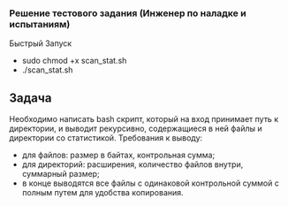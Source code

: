 ### Решение тестового задания (Инженер по наладке и испытаниям)
Быстрый Запуск
- sudo chmod +x scan_stat.sh
- ./scan_stat.sh
## Задача
Необходимо написать bash скрипт, который на вход принимает путь к
директории, и выводит рекурсивно, содержащиеся в ней файлы и директории
со статистикой.
Требования к выводу:
- для файлов: размер в байтах, контрольная сумма;
- для директорий: расширения, количество файлов внутри, суммарный
размер;
- в конце выводятся все файлы с одинаковой контрольной суммой с
полным путем для удобства копирования.

